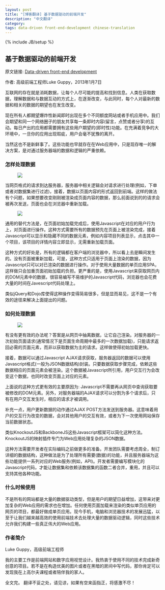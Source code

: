 ```yaml
---
layout: post
title: "[博客翻译] 基于数据驱动的前端开发"
description: "中文翻译"
category:
tags: data-driven front-end-development chinese-translation
---
```

{% include JB/setup %}

## 基于数据驱动的前端开发

原文链接: [Data-driven front-end development](https://www.redweb.com/agency/blog/2013/january/data-driven-front-end-development)

作者: 高级前端工程师Luke Guppy，2013年1月7日

互联网的存在就是消耗数据，让每个人尽可能的提高和找到信息。人类在获取数据，理解数据和与数据互动的方式上，在逐渐改变，与此同时，每个人对最新的数据和相关的数据的期望也在发生改变。

现在所有人都期望爆炸性新闻即时出现在多个不同额度网站或者手机应用中。我们会期望和同一个网络圈子的朋友共享每一条即时内容(留言，点赞或者分享)的互动。每日产出的应用都需要拥有这些用户期望的(即时性)功能。在充满着竞争的大环境中，一旦你的应用出现瑕疵，用户会毫不犹豫的离开。

当然这也不是新鲜事了。这些功能也早就存在在Web应用中，只是现存唯一的解决方案，是对通过服务器端的数据和逻辑的严重依赖。

### 怎样处理数据

<figure>
    <img src="http://www.redweb.com/sites/default/files/diagram1.jpg" style="max-width: 500px;margin: auto;"/>
</figure>

当网页格式的请求到达服务器，服务器中相关逻辑会对请求进行处理(例如，下单或者对数据集进行过滤)，接着，数据以页面内容的形式返回到前端。这样的做法有个问题，如果想要改变刚刚被渲染成页面内容的数据，那么前面说到的的请求会被再次发送，页面也会在浏览器中重新加载。

<figure>
    <img src="https://www.redweb.com/sites/default/files/diagram2.jpg" style="max-width: 500px;margin: auto;"/>
</figure>

通用的替代方法是，在页面初始加载完成后，使用Javascript在对应的用户行为上，对页面进行操作。这种方式需要所有的数据预先在页面上被渲染完成，接着Javascript可以显示和隐藏不同的数据元素，例如内容项目列表显示，点击其中一个项目，该项目的详情内容立即显示，无需重新加载页面。

这种方式的好处是，所有的逻辑都在客户端的浏览器中，所以看上去是瞬间发生的。没有页面被重新加载，可是，这种方式只适用于页面上渲染的数据，因为Javascript只可以对已渲染的数据进行操作。对于使用大量数据的单页应用SPA，这样做只会加重页面初始加载的负担。更严重的是，使用Javascript来获取网页内的DOM元素中的数据，很容易编写不易维护的Javascript代码，浏览器也会花费大量的时间在Javescript代码处理上。

类似jQuery和Dojo库使得这种操作变得简易很多，但是显而易见，这不是一个有效的途径来解决上面提出的问题。

### 如何处理数据

<figure>
    <img src="https://www.redweb.com/sites/default/files/diagram3.jpg" style="max-width: 500px;margin: auto;"/>
</figure>

有没有更有效的办法呢？答案是从网页中抽离数据，让它自己渲染。对服务器的一次初始页面请求(通常情况下是页面生命周期中最多的一次数据加载)，只能请求返回必需的页面元素，而非以获取数据为主的请求。这样做使得初始加载更快。

接着，数据可以通过Javascript AJAX请求获取，服务器返回的数据可以使用Javascript格式(一般为JSON数据结构)封装。只要数据获取步骤完成，依赖这些数据相应的页面元素会被渲染。这个数据被Javascript所引用，用户交互行为会改变这个数据，也同时改变页面上对应的元素。

上面说的这种方式更有效的主要原因为: Javascript不需要再从网页中查询获取要被修改的DOM元素。另外，对服务器端的AJAX请求可以分割为多个请求后，只有在用户交互发生时，相应的请求才被调用。

补充一点，用户更新数据的动作通过AJAX POST方法发送到服务器。这意味着用户的交互行为改变的数据，会对其他用户的交互有效，或者为下一次使用网站保存当前数据状态。

类似KnockoutJS和BackboneJS这些Javascript框架可以简化这种方法。KnockoutJS的映射插件专门为Web应用处理复杂的JSON数据。

这种方法需要开发者在实际编码之前做更多的准备。开发团队需要考虑周全，制订详细的数据结构，这种做法是为了处理所有需要(数据)的功能，并且服务器端为这些功能提供一系列对应的Web服务(例如，API)。开发者需要编写模块化的Javascript代码，才能让数据集和依赖该数据集的函数二者合并，重用，并且可以支持其他各种功能。

### 什么时候使用

不是所有的网站都是大量的数据驱动类型，但是用户的期望日益增加，这带来对更加复杂的Web应用的需求也在增加。任何使用页面加载来渲染的类似单页应用的网页的项目，都最好做成单页应用。现今手机，电脑和浏览器技术的发展迅猛，以至于让我们越来越高效的使用前端技术去处理大量的数据驱动逻辑，同时这些技术允许我们构建一些真正伟大的Web应用。

### 作者简介

Luke Guppy，高级前端工程师

我的主要工作是前端网站和数字应用视觉设计。我热衷于使用不同的技术完成新奇创意的项目。若不是在构造优美的图片或者在黑暗的房间中写代码，那你肯定可以发现我在上高尔夫课程或者陪伴我的家人。

全文完。
翻译不妥之处，请见谅，如果有空来函指正，将感激不尽！